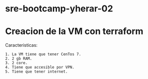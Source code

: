 # sre-bootcamp-yherar-02


# Creacion de la VM con terraform
  
  Caracteristicas:
  

	1. La VM tiene que tener CenTos 7.
	2. 2 gb RAM.
	3. 2 core.
	4. Tiene que accesible por VPN.
	5. Tiene que tener internet.
